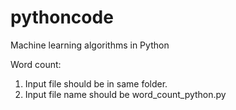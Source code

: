# pythoncode
Machine learning algorithms in Python 

Word count:
1) Input file should be in same folder.
2) Input file name should be word_count_python.py
